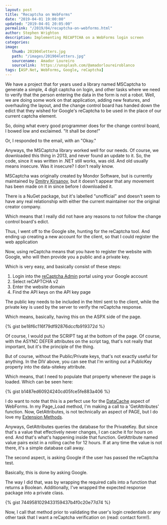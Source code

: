 ```yaml
---
layout: post
title: "Recaptcha on WebForms"
date: "2019-04-01 19:00:00"
updated: "2019-04-01 20:05:00"
permalink: "/2019/04/recaptcha-on-webforms.html"
author: Stephen Wrighton
description: Implementing RECAPTCHA on a WebForms login screen
categories:
image:
   thumb: 201904letters.jpg
   path: "/images/201904letters.jpg"
   sourcename:  Amador Loureiro
   sourcelink:  https://unsplash.com/@amadorloureiroblanco
tags: [ASP.Net, WebForms, Google, reCaptcha]
---
```


We have a project that for years used a library named MSCaptcha  to generate a simple, 4 digit captcha on login, and other tasks where we need to verify that the person entering the data in the form is not a robot. Well, we are doing some work on that application, adding new features, and overhauling the layout, and the change control board has handed down the edict that they wished for Google's reCaptcha to be used in the place of our current captcha element. 

So, doing what every good programmer does for the change control board, I bowed low and exclaimed. "It shall be done!"

Or, I responded to the email, with an "Okay." 

Anyways, the MSCaptcha library worked well for our needs. Of course, we downloaded this thing in 2013, and never found an update to it. So, the code, since it was written in .NET still works, was old. And old usually means insecure.  Was it insecure? I don't really know.

MSCaptcha was originally created by Mondor Software, but is currently maintained by [Dmitry Kirsanov](http://kirsanov.net), but it doesn't appear that any movement has been made on it in since before I downloaded it. 

There is a NuGet package, but it's labelled "unofficial" and doesn't seem to have any real relationship with either the current maintainer nor the original creator company. 

Which means that I really did not have any reasons to not follow the change control board's edict. 

Thus, I went off to the Google site, hunting for the reCaptcha tool.  And ending up creating a new account for the client, so that I could register the web application 

Now, using reCaptcha means that you have to register the website with Google, who will then provide you a public and a private key.  

Which is very easy, and basically consist of these steps:

1. Login into the [reCaptcha Admin](http://www.google.com/recaptcha/admin) portal using your Google account
2. Select reCAPTCHA v2
3. Enter the website domain
4. Find the API keys on the API key page

The public key needs to be included in the html sent to the client, while the private key is used by the server to verify the reCaptcha response. 

Which means, basically, having this on the ASPX side of the page. 

{% gist be18f6c116f79df92876dccfb919372d %}

Of course, I would put the SCRIPT tag at the bottom of the page. Of course, with the ASYNC DEFER attributes on the script tag, that's not really that important, but it's the principle of the thing. 

But of course, without the Public/Private keys, that's not exactly useful for anything.  In the DIV above, you can see that I'm writing out a PublicKey property into the data-sitekey attribute.  

Which means, that I need to populate that property whenever the page is loaded.  Which can be seen here: 
 
{% gist b1487ed60924240cd05fce5fe883a406 %}

I do want to note that this is a perfect use for the [DataCache](/2019/03/aspnet-datacache.html) aspect of WebForms.  In my Page_Load method, I'm making a call to a 'GetAttributes' function.  Now, GetAttributes, is not technically an aspect of PAGE, but I do love my [Extension Methods](https://docs.microsoft.com/en-us/dotnet/visual-basic/programming-guide/language-features/procedures/extension-methods).

Anyways, GetAttributes queries the database for the PrivateKey. But since that's a value that effectively never changes, I can cache it for hours on end.  And that's what's happening inside that function. GetAttribute named value pairs exist in a rolling cache for 12 hours.  If at any time the value is not there, it's a simple database call away. 

The second aspect, is asking Google if the user has passed the reCaptcha test.  

Basically, this is done by asking Google. 

The way I did that, was by wrapping the required calls into a function that returns a Boolean.  Additionally, I've wrapped the expected response package into a private class. 

{% gist 7449581029433159437b4f0c20e77d74 %} 

Now, I call that method prior to validating the user's login credentials or any other task that I want a reCaptcha verification on (read: contact form!). 